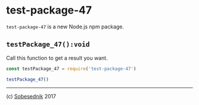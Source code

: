 # test-package-47

`test-package-47` is a new Node.js npm package.

## `testPackage_47():void`

Call this function to get a result you want.

```js
const testPackage_47 = require('test-package-47')

testPackage_47()
```

---

(c) [Sobesednik][1] 2017

[1]: https://sobes.io
